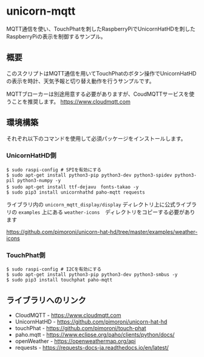# unicorn-mqtt

MQTT通信を使い、TouchPhatを刺したRaspberryPiでUnicornHatHDを刺したRaspberryPiの表示を制御するサンプル。


## 概要

このスクリプトはMQTT通信を用いてTouchPhatのボタン操作でUnicornHatHDの表示を時計、天気予報と切り替え動作を行うサンプルです。

MQTTブローカーは別途用意する必要がありますが、CoudMQTTサービスを使うことを推奨します。
https://www.cloudmqtt.com



## 環境構築
それぞれ以下のコマンドを使用して必須パッケージをインストールします。

### UnicornHatHD側

```shell
$ sudo raspi-config # SPIを有効にする
$ sudo apt-get install python3-pip python3-dev python3-spidev python3-pil python3-numpy -y
$ sudo apt-get install ttf-dejavu　fonts-takao -y
$ sudo pip3 install unicornhathd paho-mqtt requests
```

ライブラリ内の ``` unicorn_mqtt_display/display ``` ディレクトリ上に公式ライブラリの ``` examples ``` 上にある
``` weather-icons ```　ディレクトリをコピーする必要があります 

https://github.com/pimoroni/unicorn-hat-hd/tree/master/examples/weather-icons



### TouchPhat側

```shell
$ sudo raspi-config # I2Cを有効にする
$ sudo apt-get install python3-pip python3-dev python3-smbus -y
$ sudo pip3 install touchphat paho-mqtt
```

## ライブラリへのリンク

- CloudMQTT - https://www.cloudmqtt.com
- UnicornHatHD - https://github.com/pimoroni/unicorn-hat-hd
- touchPhat - https://github.com/pimoroni/touch-phat
- paho.mqtt - https://www.eclipse.org/paho/clients/python/docs/
- openWeather - https://openweathermap.org/api
- requests - https://requests-docs-ja.readthedocs.io/en/latest/
